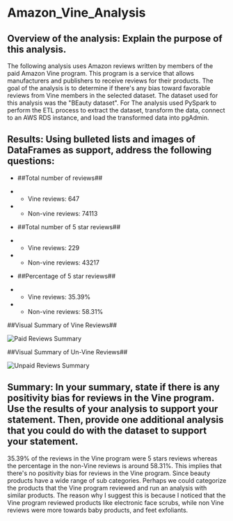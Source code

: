 # Amazon_Vine_Analysis

## Overview of the analysis: Explain the purpose of this analysis.

The following analysis uses Amazon reviews written by members of the paid Amazon Vine program. This program is a service that allows manufacturers and publishers to receive reviews for their products. The goal of the analysis is to determine if there's any bias toward favorable reviews from Vine members in the selected dataset. 
The dataset used for this analysis was the "BEauty dataset". For The analysis used PySpark to perform the ETL process to extract the dataset, transform the data, connect to an AWS RDS instance, and load the transformed data into pgAdmin. 

## Results: Using bulleted lists and images of DataFrames as support, address the following questions:

- ##Total number of reviews##
- - Vine reviews: 647

- - Non-vine reviews: 74113

- ##Total number of 5 star reviews##
- - Vine reviews: 229
- - Non-vine reviews: 43217

- ##Percentage of 5 star reviews##
- - Vine reviews: 35.39%
- - Non-vine reviews: 58.31%

##Visual Summary of Vine Reviews##

![Paid Reviews Summary](https://user-images.githubusercontent.com/88411140/144507001-e6979eda-b5e8-4392-b54d-aef43bfaa053.png)

##Visual Summary of Un-Vine Reviews##

![Unpaid Reviews Summary](https://user-images.githubusercontent.com/88411140/144507016-126c0967-b346-4c0c-8cf1-1b0f86778c82.png)



## Summary: In your summary, state if there is any positivity bias for reviews in the Vine program. Use the results of your analysis to support your statement. Then, provide one additional analysis that you could do with the dataset to support your statement.

35.39% of the reviews in the Vine program were 5 stars reviews whereas the percentage in the non-Vine reviews is around 58.31%. This implies that there's no positivity bias for reviews in the Vine program. 
Since beauty products have a wide range of sub categories. Perhaps we could categorize the products that the Vine program reviewed and run an analysis with similar products. The reason why I suggest this is because I noticed that the Vine program reviewed products like electronic face scrubs, while non Vine reviews were more towards baby products, and feet exfoliants. 
